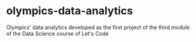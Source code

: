 # olympics-data-analytics
Olympics' data analytics developed as the first project of the third module of the Data Science course of Let's Code
